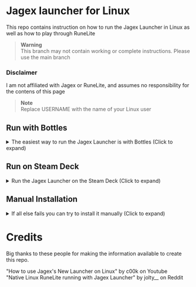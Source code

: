 # Jagex launcher for Linux

This repo contains instruction on how to run the Jagex Launcher in Linux as well as how to play through RuneLite

> **Warning**<br>
> This branch may not contain working or complete instructions. Please use the main branch

### Disclaimer

I am not affiliated with Jagex or RuneLite, and assumes no responsibility for the contens of this page

> **Note**<br>
> Replace USERNAME with the name of your Linux user

## Run with Bottles
<details>
  <summary>The easiest way to run the Jagex Launcher is with Bottles (Click to expand)</summary>
  
  ## Requirements

- [Bottles](https://flathub.org/apps/details/com.usebottles.bottles)
- [Jagex Launcher for Windows](https://www.jagex.com/en-GB/launcher)
- [RuneLite for Linux](https://runelite.net)
- Windows Virtual Machine or Windows computer
  <br>
  
## Jagex Launcher
Install the Jagex Launcher either in a Windows virtual machine or on a seperate computer<br>
Copy the installation folder to the following directory:<br> `/home/USERNAME/.var/app/com.usebottles.bottles/data/bottles/bottles/Jagex-Launcher/drive_c/Program Files (x86)`<br>

## Bottles
Install Bottles with the link above<br>
Create a new bottle and name it Jagex Launcher. Under enviorment select `Application`<br>
Select `Run Excecutable` and select the Jagex Launcher executable<br>
Close Bottles and run the following commmand: `flatpak override com.usebottles.bottles --user --filesystem=xdg-data/applications`<br>
Open Bottles again and select the Jagex Launcher. Click the three dots to the right of the bottle and select `Add Desktop Entry`

## RuneLite

Navigate to this directory: `/home/USERNAME/.wine/drive_c/users/USERNAME/AppData/Local`<br>
Create a new folder called `RuneLite`and move `RuneLite.AppImage` to this directory.<br>
Make the file executable with the following command: `sudo chmod +x RuneLite.AppImage`<br>

Create a new file called `RuneLite.sh` with the following text:
```
#!/bin/sh
cd /home/USERNAME/.wine/drive_c/users/USERNAME/AppData/Local/RuneLite
./RuneLite.AppImage
```
Save the file in the `RuneLite` folder you just created<br>
Make `RuneLite.sh` executable with the following command: `sudo chmod +x RuneLite.sh`<br>
Create a symbolic link to `RuneLite.sh` with the following command: `ln -s RuneLite.sh RuneLite.exe`

## Windows Registry

Create a new file called `InstallLocation.reg` with the following text:
```
Windows Registry Editor Version 5.00
[HKEY_CURRENT_USER\Software\Microsoft\Windows\CurrentVersion\Uninstall\RuneLite Launcher_is1]
"InstallLocation"="/home/USERNAME/.wine/drive_c/users/USERNAME/AppData/Local/RuneLite"
```
Save the file in your home directory<br>
Open Windows Registry Editor with the following command: `winetricks regedit`<br>
Select registry, Import Registry File.. and import the file you just created.

<details>
<summary>When you are done it should look like this (Click to show image)</summary><br>
<img src="/assets/images/regedit.png">
</details>

 </details>
 
 ## Run on Steam Deck
<details>
  <summary>Run the Jagex Launcher on the Steam Deck (Click to expand)</summary>
  
  ## Requirements

- [Bottles](https://flathub.org/apps/details/com.usebottles.bottles)
- [Flatseal](https://flathub.org/apps/details/com.github.tchx84.Flatseal)
- [Jagex Launcher for Windows](https://www.jagex.com/en-GB/launcher)
- [RuneLite for both Linux and Windows](https://runelite.net)
- Windows Virtual Machine or Windows computer
  <br>

## Jagex Launcher
Install the Jagex Launcher either in a Windows virtual machine or on a seperate computer<br>
Copy the installation folder to the following directory: `/home/deck`<br>

## Bottles
Install Bottles with the link above<br>
Create a new bottle and name it Jagex Launcher. Under environment select `Application`<br>
Select `Add Shortcuts...` and select the Jagex Launcher executable<br>
Click the three dots to the right of the bottle and select `Add to Steam`<br>
Under Programs run JagexLauncher and navigate to Old School Runescape<br>
Select RuneLite in the dropdown


  
## Flatseal
Install Flatseal with the link above<br>
Select Bottles and under Filesystem enable `All user files`
  
## RuneLite

Open Bottles, select `Run Executable...` and select the Windows 
Enable hidden files, then navigate to this directory: `/home/deck/.var/app/com.usebottles.bottles/data/bottles/bottles/Jagex-Launcher/drive_c/users/deck/AppData/Local`<br>
Create a new folder called `RuneLite` and move `RuneLite.AppImage` to this directory.<br>
Make the file executable by right clicking the file, selecting permissions, and checking "Is Executable" <br>

Create a new file called `RuneLite.sh` with the following text:
```
#!/bin/sh
cd /home/deck/.var/app/com.usebottles.bottles/data/bottles/bottles/Jagex-Launcher/drive_c/users/deck/AppData/Local/RuneLite
./RuneLite.AppImage --appimage-extract-and-run
```
Save the file in the `RuneLite` folder you just created<br>
Make `RuneLite.sh` executable by right clicking the file, selecting permissions, and checking "Is Executable"<br>
Right click the RuneLite folder and select "Open Terminal Here"<br>
Create a symbolic link to `RuneLite.sh` with the following command: `ln -s RuneLite.sh RuneLite.exe`

## Windows Registry

Open Bottles, select Jagex Launcher, then scroll down and select Registry Editor<br>
Navigate to the following directory: `HKEY_CURRENT_USER/Software/Microsoft/Windows/CurrentVersion`<br>
Create a new key called `Uninstall`, and then inside that create another key called `RuneLite Launcher_is1`<br>

Create a new string value called `InstallLocation` with the following text:
`/home/deck/.var/app/com.usebottles.bottles/data/bottles/bottles/Jagex-Launcher/drive_c/users/deck/AppData/Local/RuneLite`

<details>
<summary>When you are done it should look like this (Click to show image)</summary><br>
<img src="/assets/images/regedit.png">
</details>

 </details>
 
  
## Manual Installation
<details>
  <summary>If all else fails you can try to install it manually (Click to expand)</summary>

## Requirements

- [Wine](https://www.gloriouseggroll.tv/how-to-get-out-of-wine-dependency-hell)
- [WineTricks](https://github.com/Winetricks/winetricks)
- [Jagex Launcher for Windows](https://www.jagex.com/en-GB/launcher)
- [Jagex Launcher icon](https://runescape.wiki/images/Jagex_Launcher_icon.png)
- [RuneLite for Linux](https://runelite.net)
- .NET Framework 4.8
- Windows Virtual Machine or Windows computer
<br>

## Wine

Install Wine with the link above and follow the instructions for your distribution<br>

## WineTricks
Install WineTricks through your package manager. For example: `sudo apt install winetricks`

## .NET Framework

Install .NET Framework with the following command: `winetricks --force -q dotnet48`

## Jagex Launcher
Install the Jagex Launcher either in a Windows virtual machine or on a seperate computer<br>
Copy the installation folder to your home directory on your Linux computer<br>

## Desktop entry
Create a new file called `jagex-launcher.desktop` with the following text:
```
[Desktop Entry]
Type=Application
Name=Jagex Launcher
Terminal=false
Exec=wine /home/USERNAME/Jagex\ Launcher/JagexLauncher.exe
Icon=Jagex_Launcher_icon
```

Save the file in: `/home/USERNAME/.local/share/appliations`<br>
Download the Jagex Launcher icon and save it in `/home/USERNAME/.local/share/icons`<br>
Make sure that the exec path is the same as the path to the Jagex Launcher<br>

## RuneLite

Navigate to this directory: `/home/USERNAME/.wine/drive_c/users/USERNAME/AppData/Local`<br>
Create a new folder called `RuneLite`and move `RuneLite.AppImage` to this directory.<br>
Make the file executable with the following command: `sudo chmod +x RuneLite.AppImage`<br>

Create a new file called `RuneLite.sh` with the following text:
```
#!/bin/sh
cd /home/USERNAME/.wine/drive_c/users/USERNAME/AppData/Local/RuneLite
./RuneLite.AppImage
```
Save the file in the `RuneLite` folder you just created<br>
Make `RuneLite.sh` executable with the following command: `sudo chmod +x RuneLite.sh`<br>
Create a symbolic link to `RuneLite.sh` with the following command: `ln -s RuneLite.sh RuneLite.exe`

## Windows Registry

Create a new file called `InstallLocation.reg` with the following text:
```
Windows Registry Editor Version 5.00
[HKEY_CURRENT_USER\Software\Microsoft\Windows\CurrentVersion\Uninstall\RuneLite Launcher_is1]
"InstallLocation"="/home/USERNAME/.wine/drive_c/users/USERNAME/AppData/Local/RuneLite"
```
Save the file in your home directory<br>
Open Windows Registry Editor with the following command: `winetricks regedit`<br>
Select registry, Import Registry File.. and import the file you just created.

<details>
<summary>When you are done it should look like this (Click to show image)</summary><br>
<img src="/assets/images/regedit.png">
</details>

</details>

<!--
## Run with Lutris
<details>
  <summary>Run with Lutris (Click to expand)</summary>

## Requirements

- [Lutris](https://lutris.net/downloads)
- [Wine Binary](https://github.com/DavidoTek/ProtonUp-Qt/releases)
- [Jagex Launcher for Windows](https://www.jagex.com/en-GB/launcher)
- [RuneLite Appimage](https://runelite.net)
- Windows Virtual Machine or Windows computer
- .NET Framework 4.8

## Instructions

## Create custom wine prefix
Open a terminal and type the following command<br>
`WINEPREFIX=~/.local/share/wineprefixes/JagexLauncher winecfg`

### Installing .NET Framework
To install .NET Framework into a new wine prefix open a terminal and type following command<br>
`WINEPREFIX=~/.local/share/wineprefixes/JagexLauncher winetricks --force -q dotnet48`

### Wine binary

Open ProtonUp-QT and check that it installs for Lutris. Click add version, and under compatability tool select "Kron4ek Wine-Builds Vanilla"<br>
Select the newest version and clicking install.


### Lutris

Open lutris and click the pluss sign on the top left and select "Add locally installed game"<br>
In Game Info type "Jagex Launcher" in the name field and under Runner select Wine.<br>
In Game Options under excecutable click browse and select the Jagex Launcher executable and in Wine prefix type `~/.JagexLauncher`<br>
In Runner Options under wine verion select the wine version you installed. Disable DXVM, Esync and FSync and click save.<br>

### Jagex Launcher
Insall the  Jagex Launcher either in a Windows virtual machine or on seperate computer. <br>
Copy the installation folder to your home directory on your Linux computer.

### Desktop entry
Download the Jagex Launcher icon from the [RuneScape Wiki](https://runescape.wiki/w/Jagex_Launcher#/media/File:Jagex_Launcher_icon.png)<br>
To create a desktop entry right click the Jagex Launcher in Lutris and select configure. Under game options click set custom icon and select the image you downloaded.
Right click the Jagex Launcher inside Lutris again and select "Create application menu shortcut"

### RuneLite

Navigate to your wine prefix, create a new folder called RuneLite and copy over the appimage.<br>
`.local/share/wineprefixes/JagexLauncher/drive_c/users/USER/AppData/Local`<br>

To make it executable open a terminal in this directory and type<br>
`sudo chmod +x RuneLite.AppImage`<br>

Create a new file called RuneLite.sh
```
#!/bin/sh
cd ~/.local/share/wineprefixes/JagexLauncher/drive_c/users/USER/AppData/Local/RuneLite
./RuneLite.AppImage
```

After creating the file make it executable by typing<br>
`sudo chmod +x RuneLite.sh`<br>
Next create a symbolic link by typing<br>
`ln -s RuneLite.sh RuneLite.exe`<br>


Finally you need to add a registry key to Wine so the Jagex Launcher thinks RuneLite is installed.<br>

Create a new file called `InstallLocation.reg` with the following text
```
Windows Registry Editor Version 5.00
[HKEY_CURRENT_USER\Software\Microsoft\Windows\CurrentVersion\Uninstall\RuneLite Launcher_is1]
"InstallLocation"="/home/USER/.wine/drive_c/users/USER/AppData/Local/RuneLite"
```

Open a terminal and type with following command `WINEPREFIX=~/.local/share/wineprefixes/JagexLauncher winetricks regedit`
Select registry, "Import Registry File.." and import the file you just created.

<details>
  <summary>Once you are done it should look like this</summary>
<img src="/assets/images/regedit.png">
</details>

You are finally finnished, and should be able to open the Jagex launcher with your new desktop entry and if everything is done correctly it should say Play when selecting RuneLite from the client drop down menu.

 </details>
-->

# Credits

Big thanks to these people for making the information available to create this repo.

"How to use Jagex's New Launcher on Linux" by c00k on Youtube
<br>
"Native Linux RuneLite running with Jagex Launcher" by jolty__ on Reddit

